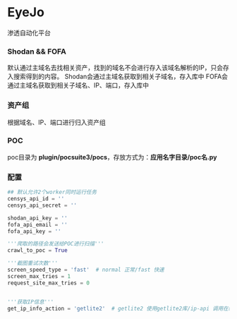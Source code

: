 # EyeJo
渗透自动化平台


### Shodan && FOFA

默认通过主域名去找相关资产，找到的域名不会进行存入该域名解析的IP，只会存入搜索得到的内容。
Shodan会通过主域名获取到相关子域名，存入库中
FOFA会通过主域名获取到相关子域名、IP、端口，存入库中


### 资产组

根据域名、IP、端口进行归入资产组

### POC

poc目录为 **plugin/pocsuite3/pocs**，存放方式为：**应用名字目录/poc名.py**

### 配置

```py
## 默认允许2个worker同时运行任务
censys_api_id = ''
censys_api_secret = ''

shodan_api_key = ''
fofa_api_email = ''
fofa_api_key = ''

'''爬取的路径会发送给POC进行扫描'''
crawl_to_poc = True

'''截图重试次数'''
screen_speed_type = 'fast'  # normal 正常/fast 快速
screen_max_tries = 1
request_site_max_tries = 0


'''获取IP信息'''
get_ip_info_action = 'getlite2'  # getlite2 使用getlite2库/ip-api 调用在线ip-api获取数据，消耗时间

```
